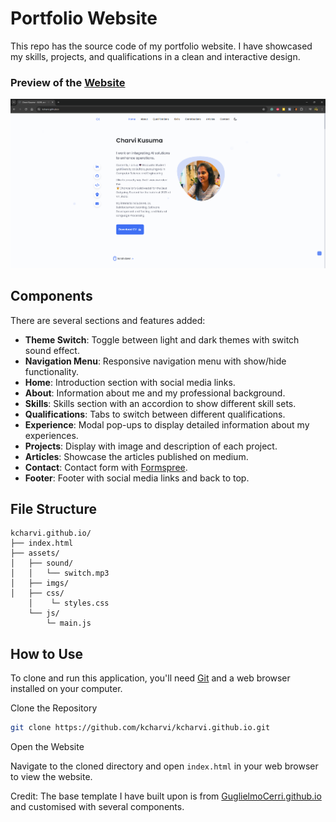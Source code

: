 # Portfolio Website

This repo has the source code of my portfolio website. 
I have showcased my skills, projects, and qualifications in a clean and interactive design.


### Preview of the <a href="https://kcharvi.github.io/">Website</a>
![Website Preview](assets/img/portfolio_preview.png)


## Components

There are several sections and features added:
- **Theme Switch**: Toggle between light and dark themes with switch sound effect.
- **Navigation Menu**: Responsive navigation menu with show/hide functionality.
- **Home**: Introduction section with social media links.
- **About**: Information about me and my professional background.
- **Skills**: Skills section with an accordion to show different skill sets.
- **Qualifications**: Tabs to switch between different qualifications.
- **Experience**: Modal pop-ups to display detailed information about my experiences.
- **Projects**: Display with image and description of each project.
- **Articles**: Showcase the articles published on medium.
- **Contact**: Contact form with <a href="https://formspree.io/" target="_blank">Formspree</a>.
- **Footer**: Footer with social media links and back to top.

## File Structure

```
kcharvi.github.io/
├── index.html
├── assets/
│   ├── sound/
│   │   └── switch.mp3
│   ├── imgs/
│   ├── css/
    │    └─ styles.css
    └── js/
        └─ main.js
```

## How to Use

To clone and run this application, you'll need [Git](https://git-scm.com) and a web browser installed on your computer.

Clone the Repository

```bash
git clone https://github.com/kcharvi/kcharvi.github.io.git
```
Open the Website

Navigate to the cloned directory and open `index.html` in your web browser to view the website. 

Credit:
The base template I have built upon is from <a href="https://github.com/GuglielmoCerri/GuglielmoCerri.github.io" target="_blank">GuglielmoCerri.github.io</a> and customised with several components. 
